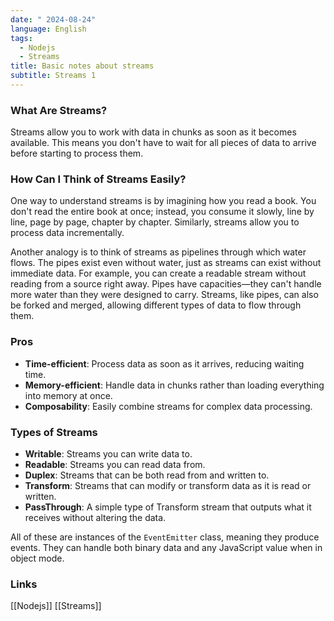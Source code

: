 ```yaml
---
date: " 2024-08-24"
language: English
tags:
  - Nodejs
  - Streams
title: Basic notes about streams
subtitle: Streams 1
---
```

### What Are Streams?

Streams allow you to work with data in chunks as soon as it becomes available. This means you don't have to wait for all pieces of data to arrive before starting to process them.

### How Can I Think of Streams Easily?

One way to understand streams is by imagining how you read a book. You don't read the entire book at once; instead, you consume it slowly, line by line, page by page, chapter by chapter. Similarly, streams allow you to process data incrementally.

Another analogy is to think of streams as pipelines through which water flows. The pipes exist even without water, just as streams can exist without immediate data. For example, you can create a readable stream without reading from a source right away. Pipes have capacities—they can't handle more water than they were designed to carry. Streams, like pipes, can also be forked and merged, allowing different types of data to flow through them.

### Pros

- **Time-efficient**: Process data as soon as it arrives, reducing waiting time.
- **Memory-efficient**: Handle data in chunks rather than loading everything into memory at once.
- **Composability**: Easily combine streams for complex data processing.

### Types of Streams

- **Writable**: Streams you can write data to.
- **Readable**: Streams you can read data from.
- **Duplex**: Streams that can be both read from and written to.
- **Transform**: Streams that can modify or transform data as it is read or written.
- **PassThrough**: A simple type of Transform stream that outputs what it receives without altering the data.

All of these are instances of the `EventEmitter` class, meaning they produce events. They can handle both binary data and any JavaScript value when in object mode.
### Links
[[Nodejs]]
[[Streams]]
